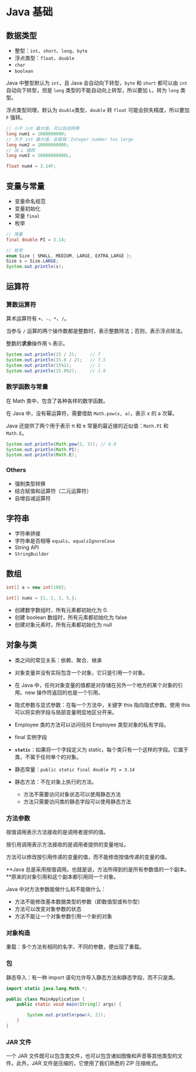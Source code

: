 # Java 基础

## 数据类型

- 整型：`int`、`short`、`long`、`byte`
- 浮点类型：`float`、`double`
- `char`
- `boolean`

Java 中整型默认为 `int`，且 Java 会自动向下转型，`byte` 和 `short` 都可以由 `int` 自动向下转型，但是 `long` 类型的不能自动向上转型，所以要加 `L`，转为 `long` 类型。

浮点类型同理，默认为 `double`类型，`double` 转 `float` 可能会损失精度，所以要加 `F` 强转。

```java
// 小于 int 最大值，可以自动转换
long num1 = 1000000000;
// 大于 int 最大值，会报错：Integer number too large
long num2 = 10000000000;
// 加 L 强转
long num3 = 10000000000L;

float num4 = 3.14F;
```

## 变量与常量

- 变量命名规范
- 变量初始化
- 常量 `final`
- 枚举

```java
// 常量
final double PI = 3.14;

// 枚举
enum Size { SMALL, MEDIUM, LARGE, EXTRA_LARGE };
Size s = Size.LARGE;
System.out.println(s);
```

## 运算符

### 算数运算符

算术运算符有 `+`、`-`、`*`、`/`。

当参与 `/` 运算的两个操作数都是整数时，表示整数除法；否则，表示浮点除法。

整数的**求余**操作用 `%` 表示。

```java
System.out.println(15 / 2);     // 7
System.out.println(15.0 / 2);   // 7.5
System.out.println(15%2);       // 1
System.out.println(15.0%2);     // 1.0
```

### 数学函数与常量

在 Math 类中，包含了各种各样的数学函数。

在 Java 中，没有幂运算符，需要借助  `Math.pow(x, a)`，表示 x 的 a 次幂。

Java 还提供了两个用于表示 π 和 e 常量的最近接的近似值：`Math.PI` 和 `Math.E`。

```java
System.out.println(Math.pow(2, 3)); // 8.0
System.out.println(Math.PI);
System.out.println(Math.E);
```

### Others

- 强制类型转换
- 结合赋值和运算符（二元运算符）
- 自增自减运算符

## 字符串

- 字符串拼接
- 字符串是否相等 `equals`、`equalsIgnoreCase`
- String API
- `StringBuilder`

## 数组

```java
int[] a = new int[100];

int[] nums = {1, 2, 3, 5,};
```

- 创建数字数组时，所有元素都初始化为 0.
- 创建 boolean 数组时，所有元素都初始化为 false
- 创建对象元素时，所有元素都初始化为 null

## 对象与类

- 类之间的常见关系：依赖、聚合、继承

- 对象变量并没有实际包含一个对象，它只是引用一个对象。

- 在 Java 中，任何对象变量的值都是对存储在另外一个地方的某个对象的引用。new 操作符返回的也是一个引用。

- 隐式参数与显式参数：在每一个方法中，关键字 this 指向隐式参数。使用 this 可以将实例字段与局部变量明显地区分开来。

- Employee 类的方法可以访问任何 Employee 类型对象的私有字段。
- final 实例字段
- **`static`**：如果将一个字段定义为 static，每个类只有一个这样的字段。它属于类，不属于任何单个的对象。
- 静态常量：`public static final double PI = 3.14`
- 静态方法：不在对象上执行的方法。
  - 方法不需要访问对象状态可以使用静态方法
  - 方法只需要访问类的静态字段可以使用静态方法

### 方法参数

按值调用表示方法接收的是调用者提供的值。

按引用调用表示方法接收的是调用者提供的变量地址。

方法可以修改按引用传递的变量的值，而不能修改按值传递的变量的值。

**Java 总是采用按值调用。也就是说，方法所得到的是所有参数值的一个副本。**原来的对象引用和这个副本都引用同一个对象。

Java 中对方法参数能做什么和不能做什么：

- 方法不能修改基本数据类型的参数（即数值型或布尔型）
- 方法可以改变对象参数的状态
- 方法不能让一个对象参数引用一个新的对象

### 对象构造

重载：多个方法有相同的名字、不同的参数，便出现了重载。

### 包

静态导入：有一种 import 语句允许导入静态方法和静态字段，而不只是类。

```java
import static java.lang.Math.*;

public class MainApplication {
    public static void main(String[] args) {

        System.out.println(pow(4, 2));
    }
}
```

### JAR 文件

一个 JAR 文件既可以包含类文件，也可以包含诸如图像和声音等其他类型的文件。此外，JAR 文件是压缩的，它使用了我们熟悉的 ZIP 压缩格式。

